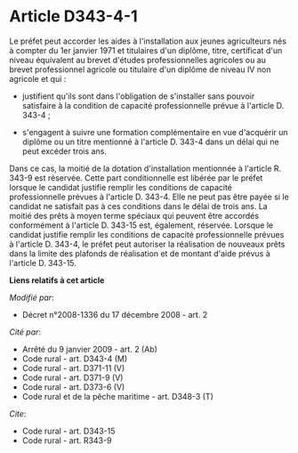 # Article D343-4-1

Le préfet peut accorder les aides à l'installation aux jeunes agriculteurs nés à compter du 1er janvier 1971 et titulaires
d'un diplôme, titre, certificat d'un niveau équivalent au brevet d'études professionnelles agricoles ou au brevet
professionnel agricole ou titulaire d'un diplôme de niveau IV non agricole et qui :

- justifient qu'ils sont dans l'obligation de s'installer sans pouvoir satisfaire à la condition de capacité professionnelle
prévue à l'article D. 343-4 ;

- s'engagent à suivre une formation complémentaire en vue d'acquérir un diplôme ou un titre mentionné à l'article D. 343-4
dans un délai qui ne peut excéder trois ans. 

Dans ce cas, la moitié de la dotation d'installation mentionnée à l'article R. 343-9 est réservée. Cette part conditionnelle
est libérée par le préfet lorsque le candidat justifie remplir les conditions de capacité professionnelle prévues à l'article
D. 343-4. Elle ne peut pas être payée si le candidat ne satisfait pas à ces conditions dans le délai de trois ans. La moitié
des prêts à moyen terme spéciaux qui peuvent être accordés conformément à l'article D. 343-15 est, également, réservée.
Lorsque le candidat justifie remplir les conditions de capacité professionnelle prévues à l'article D. 343-4, le préfet peut
autoriser la réalisation de nouveaux prêts dans la limite des plafonds de réalisation et de montant d'aide prévus à l'article
D. 343-15.

**Liens relatifs à cet article**

_Modifié par_:

  - Décret n°2008-1336 du 17 décembre 2008 - art. 2

_Cité par_:

  - Arrêté du 9 janvier 2009 - art. 2 (Ab)
  - Code rural - art. D343-4 (M)
  - Code rural - art. D371-11 (V)
  - Code rural - art. D371-9 (V)
  - Code rural - art. D373-6 (V)
  - Code rural et de la pêche maritime - art. D348-3 (T)

_Cite_:

  - Code rural - art. D343-15
  - Code rural - art. R343-9
